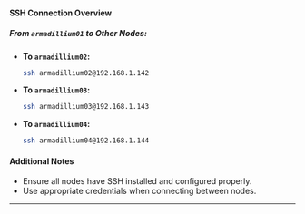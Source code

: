 #### SSH Connection Overview

##### From `armadillium01` to Other Nodes:
- **To `armadillium02`:**
  ```bash
  ssh armadillium02@192.168.1.142
  ```

- **To `armadillium03`:**
  ```bash
  ssh armadillium03@192.168.1.143
  ```

- **To `armadillium04`:**
  ```bash
  ssh armadillium04@192.168.1.144
  ```
  
#### Additional Notes
- Ensure all nodes have SSH installed and configured properly.
- Use appropriate credentials when connecting between nodes.

---
